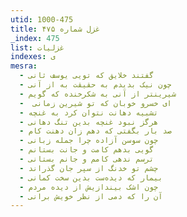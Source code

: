 ```yaml
---
utid: 1000-475
title: غزل شماره ۴۷۵
_index: 475
list: غزلیات
indexes: ی
mesra:
  - گفتند خلایق که تویی یوسف ثانی
  - چون نیک بدیدم به حقیقت به از آنی
  - شیرینتر از آنی به شکرخنده که گویم
  - ‌ ای خسرو خوبان که تو شیرین زمانی
  - تشبیه دهانت نتوان کرد به غنچه
  - هرگز نبود غنچه بدین تنگ دهانی
  - صد بار بگفتی که دهم زان دهنت کام
  - چون سوسن آزاده چرا جمله زبانی
  - گویی بدهم کامت و جانت بستانم
  - ترسم ندهی کامم و جانم بستانی
  - چشم تو خدنگ از سپر جان گذراند
  - بیمار که دیده‌ست بدین سخت کمانی
  - چون اشک بیندازیش از دیده مردم
  - آن را که دمی از نظر خویش برانی
---
```

